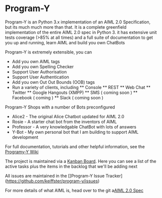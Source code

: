 # Program-Y 

Program-Y is an Python 3.x implementation of an AIML 2.0 Specification, but its much much more than that. It is a complete 
greenfield implementation of the entire AIML 2.0 spec in Python 3. it has extensive unit tests coverage (>85% at all 
times) and a full suite of documentation to get you up and running, learn AIML and build you own ChatBots

Program-Y is extremely extensible, you can

* Add you own AIML tags
* Add you own Spelling Checker
* Support User Authorisation
* Support User Authentication
* Add you own Out Out Bounds (OOB) tags
* Run a variety of clients, including
** Console
** REST
** Web Chat
** Twitter
** Google Hangouts (XMPP)
** SMS ( coming soon )
** Facebook ( coming )
** Slack ( coming soon )

Program-Y Shops with a number of Bots preconfigured

* Alice2 - The original Alice Chatbot updated for AIML 2.0
* Rosie - A starter chat bot from the inventors of AIML
* Professor - A very knowledgable ChatBot with lots of answers
* Y-Bot - My own personal bot that I am building to support AIML development

For full documentation, tutorials and other helpful information, see the [Programy-Y Wiki](https://github.com/keiffster/program-y/wiki)

The project is maintained via a [Kanban Board](https://github.com/keiffster/program-y/projects/1). Here you can see a list of the active tasks plus the items in the backlog that we'll be adding next

All issues are maintained in the []Program-Y Issue Tracker](https://github.com/keiffster/program-y/issues)

For more details of what AIML is, head over to the git a[AIML 2.0 Spec](http://alicebot.blogspot.co.uk/2013/01/aiml-20-draft-specification-released.html)


